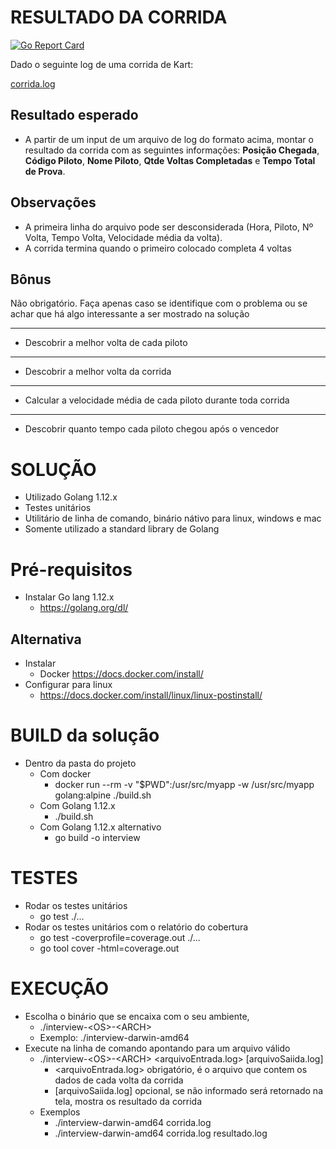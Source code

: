 RESULTADO DA CORRIDA
========
[![Go Report Card](https://goreportcard.com/badge/github.com/rmsphd/corridateste)](https://goreportcard.com/report/github.com/rmsphd/corridateste)

Dado o seguinte log de uma corrida de Kart:

[corrida.log](corrida.log)

Resultado esperado
------------------
* A partir de um input de um arquivo de log do formato acima, montar o resultado da corrida com as seguintes informações: **Posição Chegada**, **Código Piloto**, **Nome Piloto**, **Qtde Voltas Completadas** e **Tempo Total de Prova**.

Observações
------------
* A primeira linha do arquivo pode ser desconsiderada (Hora, Piloto, Nº Volta, Tempo Volta, Velocidade média da volta).
* A corrida termina quando o primeiro colocado completa 4 voltas


Bônus
-----
Não obrigatório. Faça apenas caso se identifique com o problema ou se achar que há algo interessante a ser mostrado na solução

**********************************************
* Descobrir a melhor volta de cada piloto
***********************************************
* Descobrir a melhor volta da corrida
************************************************
* Calcular a velocidade média de cada piloto durante toda corrida
************************************************************************
* Descobrir quanto tempo cada piloto chegou após o vencedor



SOLUÇÃO
=======
* Utilizado Golang 1.12.x
* Testes unitários
* Utilitário de linha de comando, binário nátivo para linux, windows e mac
* Somente utilizado a standard library de Golang


Pré-requisitos
==============

- Instalar Go lang 1.12.x
  - https://golang.org/dl/

## Alternativa
- Instalar 
  - Docker https://docs.docker.com/install/
- Configurar para linux
  - https://docs.docker.com/install/linux/linux-postinstall/

BUILD da solução
======

* Dentro da pasta do projeto
    * Com docker
        * docker run --rm -v "$PWD":/usr/src/myapp -w /usr/src/myapp golang:alpine ./build.sh
    * Com Golang 1.12.x
        * ./build.sh
    * Com Golang 1.12.x alternativo
        * go build -o interview

TESTES
======

- Rodar os testes unitários 
  - go test ./...
- Rodar os testes unitários com o relatório do cobertura
  - go test -coverprofile=coverage.out ./... 
  - go tool cover -html=coverage.out

EXECUÇÃO
========

* Escolha o binário que se encaixa com o seu ambiente,
    * ./interview-\<OS>-\<ARCH>
    * Exemplo: ./interview-darwin-amd64 
* Execute na linha de comando apontando para um arquivo válido
    * ./interview-\<OS>-\<ARCH> <arquivoEntrada.log> [arquivoSaiida.log]
        * <arquivoEntrada.log> obrigatório, é o arquivo que contem os dados de cada volta da corrida
        * [arquivoSaiida.log] opcional, se não informado será retornado na tela, mostra os resultado da corrida
    * Exemplos
        * ./interview-darwin-amd64 corrida.log
        * ./interview-darwin-amd64 corrida.log resultado.log

